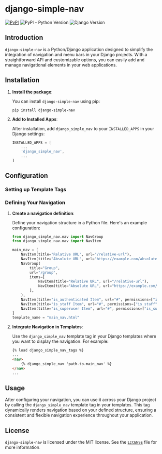 # django-simple-nav

[![PyPI](https://img.shields.io/pypi/v/django-simple-nav)](https://pypi.org/project/django-simple-nav/)
![PyPI - Python Version](https://img.shields.io/pypi/pyversions/django-simple-nav)
![Django Version](https://img.shields.io/badge/django-3.2%20%7C%204.1%20%7C%204.2-%2344B78B?labelColor=%23092E20)
<!-- https://shields.io/badges -->
<!-- django-3.2 | 4.1 | 4.2-#44B78B -->
<!-- labelColor=%23092E20 -->


## Introduction

`django-simple-nav` is a Python/Django application designed to simplify the integration of navigation and menu bars in your Django projects. With a straightforward API and customizable options, you can easily add and manage navigational elements in your web applications.

## Installation

1. **Install the package**:

   You can install `django-simple-nav` using pip:

   ```shell
   pip install django-simple-nav
   ```

2. **Add to Installed Apps**:

   After installation, add `django_simple_nav` to your `INSTALLED_APPS` in your Django settings:

   ```python
   INSTALLED_APPS = [
       ...
       'django_simple_nav',
       ...
   ]
   ```

## Configuration

### Setting up Template Tags

### Defining Your Navigation

1. **Create a navigation definition**:

   Define your navigation structure in a Python file. Here's an example configuration:

   ```python
   from django_simple_nav.nav import NavGroup
   from django_simple_nav.nav import NavItem

   main_nav = [
       NavItem(title="Relative URL", url="/relative-url"),
       NavItem(title="Absolute URL", url="https://example.com/absolute-url"),
       NavGroup(
           title="Group",
           url="/group",
           items=[
               NavItem(title="Relative URL", url="/relative-url"),
               NavItem(title="Absolute URL", url="https://example.com/absolute-url"),
           ],
       ),
       NavItem(title="is_authenticated Item", url="#", permissions=["is_authenticated"]),
       NavItem(title="is_staff Item", url="#", permissions=["is_staff"]),
       NavItem(title="is_superuser Item", url="#", permissions=["is_superuser"]),
   ]
   template_name = "main_nav.html"
   ```

2. **Integrate Navigation in Templates**:

   Use the `django_simple_nav` template tag in your Django templates where you want to display the navigation. 
   For example:

   ```html
   {% load django_simple_nav_tags %}
   ...
   <nav>
       {% django_simple_nav 'path.to.main_nav' %}
   </nav>
   ...
   ```

## Usage

After configuring your navigation, you can use it across your Django project by calling the `django_simple_nav` template tag in your templates. 
This tag dynamically renders navigation based on your defined structure, ensuring a consistent and flexible navigation experience throughout your application.

## License

`django-simple-nav` is licensed under the MIT license. See the [`LICENSE`](LICENSE) file for more information.
